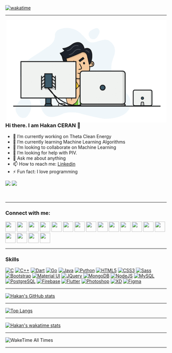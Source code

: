 <!--
  -- Author: Hakan CERAN
  -- Date: 24.11.2022
  -- Content: Github HomePage
  -->

[![wakatime](https://wakatime.com/badge/user/3c7a50f7-fbe6-44cd-bb8b-623bd7ce08b2.svg)](https://wakatime.com/@3c7a50f7-fbe6-44cd-bb8b-623bd7ce08b2)

---

<img align="right" alt="GIF" src="1_zVnWJtyGOX_kUIDm6ccCfQ.gif" width="500" height="320" />

### Hi there. I am Hakan CERAN 👋

- 🔭 I’m currently working on Theta Clean Energy
- 🌱 I’m currently learning Machine Learning Algorithms
- 👯 I’m looking to collaborate on Machine Learning
- 🤔 I’m looking for help with PIV.
- 💬 Ask me about anything
- 📫 How to reach me: [Linkedin](https://www.linkedin.com/in/hakanceran/)
- ⚡ Fun fact: I love programming

<a href="https://www.twitter.com/hakanceran64" target="_blank" rel="noreferrer">
<img src="https://img.shields.io/twitter/follow/hakanceran64?logo=twitter&style=for-the-badge&color=0891b2&labelColor=1c1917" /></a>

<a href="https://www.github.com/hakanceran64" target="_blank" rel="noreferrer">
<img src="https://img.shields.io/github/followers/hakanceran64?logo=github&style=for-the-badge&color=0891b2&labelColor=1c1917" /></a>

<!--
<a href="https://www.twitch.tv/hakanceran" target="_blank" rel="noreferrer">
<img src="https://img.shields.io/twitch/status/hakanceran?logo=twitchsx&style=for-the-badge&color=0891b2&labelColor=1c1917&label=TWITCH+STATUS" /></a>
-->

<br>

<br>

<br>

---

### Connect with me:

<p align="left">
  <a href="https://www.behance.com/hakanceran" target="_blank" rel="noreferrer">
    <img src="https://raw.githubusercontent.com/danielcranney/readme-generator/main/public/icons/socials/behance.svg" width="32" height="32" /></a>
  <a href="https://www.codepen.io/hakanceran" target="_blank" rel="noreferrer">
    <img src="https://raw.githubusercontent.com/danielcranney/readme-generator/main/public/icons/socials/codepen-dark.svg" width="32" height="32" /></a>
  <a href="https://codesandbox.io/u/hakanceran" target="_blank" rel="noreferrer">
    <img src="https://raw.githubusercontent.com/danielcranney/readme-generator/main/public/icons/socials/codesandbox-dark.svg" width="32" height="32" /></a>
  <a href="https://www.dev.to/hakanceran" target="_blank" rel="noreferrer">
    <img src="https://raw.githubusercontent.com/danielcranney/readme-generator/main/public/icons/socials/devdotto-dark.svg" width="32" height="32" /></a>
  <a href="https://discord.com/users/hakanceran#1544" target="_blank" rel="noreferrer">
    <img src="https://raw.githubusercontent.com/danielcranney/readme-generator/main/public/icons/socials/discord.svg" width="32" height="32" /></a>
  <a href="https://www.dribbble.com/hakanceran" target="_blank" rel="noreferrer">
    <img src="https://raw.githubusercontent.com/danielcranney/readme-generator/main/public/icons/socials/dribbble.svg" width="32" height="32" /></a>
  <a href="https://www.facebook.com/hakanceran64" target="_blank" rel="noreferrer">
    <img src="https://raw.githubusercontent.com/danielcranney/readme-generator/main/public/icons/socials/facebook.svg" width="32" height="32" /></a>
  <a href="https://www.github.com/hakanceran64" target="_blank" rel="noreferrer">
    <img src="https://raw.githubusercontent.com/danielcranney/readme-generator/main/public/icons/socials/github-dark.svg" width="32" height="32" /></a>
  <a href="https://hakanceran.hashnode.dev" target="_blank" rel="noreferrer">
    <img src="https://raw.githubusercontent.com/danielcranney/readme-generator/main/public/icons/socials/hashnode.svg" width="32" height="32" /></a>
  <a href="http://www.instagram.com/muhendis.okur" target="_blank" rel="noreferrer">
    <img src="https://raw.githubusercontent.com/danielcranney/readme-generator/main/public/icons/socials/instagram.svg" width="32" height="32" /></a>
  <a href="https://www.linkedin.com/in/hakanceran" target="_blank" rel="noreferrer">
    <img src="https://raw.githubusercontent.com/danielcranney/readme-generator/main/public/icons/socials/linkedin.svg" width="32" height="32" /></a>
  <a href="https://www.polywork.com/hakanceran" target="_blank" rel="noreferrer">
    <img src="https://raw.githubusercontent.com/danielcranney/readme-generator/main/public/icons/socials/polywork.svg" width="32" height="32" /></a>
  <a href="http://hakanceran.medium.com" target="_blank" rel="noreferrer">
    <img src="https://raw.githubusercontent.com/danielcranney/readme-generator/main/public/icons/socials/medium-dark.svg" width="32" height="32" /></a>
  <a href="https://hakanceran.com.tr" target="_blank" rel="noreferrer">
    <img src="https://raw.githubusercontent.com/danielcranney/readme-generator/main/public/icons/socials/rss.svg" width="32" height="32" /></a>
  <a href="https://www.stackoverflow.com/users/8529368/hakanceran" target="_blank" rel="noreferrer">
    <img src="https://raw.githubusercontent.com/danielcranney/readme-generator/main/public/icons/socials/stackoverflow.svg" width="32" height="32" /></a>
  <a href="https://www.twitter.com/hakanceran64" target="_blank" rel="noreferrer">
    <img src="https://raw.githubusercontent.com/danielcranney/readme-generator/main/public/icons/socials/twitter.svg" width="32" height="32" /></a>
  <a href="https://www.youtube.com/@hakanceran64" target="_blank" rel="noreferrer">
    <img src="https://raw.githubusercontent.com/danielcranney/readme-generator/main/public/icons/socials/youtube.svg" width="32" height="32" /></a>
  <a href="https://www.twitch.tv/hakanceran" target="_blank" rel="noreferrer">
    <img src="https://raw.githubusercontent.com/danielcranney/readme-generator/main/public/icons/socials/twitch.svg" width="32" height="32" /></a>
</p>

---

### Skills

<p align="left">
<a href="https://docs.microsoft.com/en-us/cpp/?view=msvc-170" target="_blank" rel="noreferrer"><img src="https://raw.githubusercontent.com/danielcranney/readme-generator/main/public/icons/skills/c-colored.svg" width="36" height="36" alt="C" /></a>
<a href="https://docs.microsoft.com/en-us/cpp/?view=msvc-170" target="_blank" rel="noreferrer"><img src="https://raw.githubusercontent.com/danielcranney/readme-generator/main/public/icons/skills/cplusplus-colored.svg" width="36" height="36" alt="C++" /></a>
<a href="https://dart.dev/" target="_blank" rel="noreferrer"><img src="https://raw.githubusercontent.com/danielcranney/readme-generator/main/public/icons/skills/dart-colored.svg" width="36" height="36" alt="Dart" /></a>
<a href="https://go.dev/doc/" target="_blank" rel="noreferrer"><img src="https://raw.githubusercontent.com/danielcranney/readme-generator/main/public/icons/skills/go-colored.svg" width="36" height="36" alt="Go" /></a>
<a href="https://www.oracle.com/java/" target="_blank" rel="noreferrer"><img src="https://raw.githubusercontent.com/danielcranney/readme-generator/main/public/icons/skills/java-colored.svg" width="36" height="36" alt="Java" /></a>
<a href="https://www.python.org/" target="_blank" rel="noreferrer"><img src="https://raw.githubusercontent.com/danielcranney/readme-generator/main/public/icons/skills/python-colored.svg" width="36" height="36" alt="Python" /></a>
<a href="https://developer.mozilla.org/en-US/docs/Glossary/HTML5" target="_blank" rel="noreferrer"><img src="https://raw.githubusercontent.com/danielcranney/readme-generator/main/public/icons/skills/html5-colored.svg" width="36" height="36" alt="HTML5" /></a>
<a href="https://www.w3.org/TR/CSS/#css" target="_blank" rel="noreferrer"><img src="https://raw.githubusercontent.com/danielcranney/readme-generator/main/public/icons/skills/css3-colored.svg" width="36" height="36" alt="CSS3" /></a>
<a href="https://sass-lang.com/" target="_blank" rel="noreferrer"><img src="https://raw.githubusercontent.com/danielcranney/readme-generator/main/public/icons/skills/sass-colored.svg" width="36" height="36" alt="Sass" /></a>
<a href="https://getbootstrap.com/" target="_blank" rel="noreferrer"><img src="https://raw.githubusercontent.com/danielcranney/readme-generator/main/public/icons/skills/bootstrap-colored.svg" width="36" height="36" alt="Bootstrap" /></a>
<a href="https://mui.com/" target="_blank" rel="noreferrer"><img src="https://raw.githubusercontent.com/danielcranney/readme-generator/main/public/icons/skills/materialui-colored.svg" width="36" height="36" alt="Material UI" /></a>
<a href="https://jquery.com/" target="_blank" rel="noreferrer"><img src="https://raw.githubusercontent.com/danielcranney/readme-generator/main/public/icons/skills/jquery-colored.svg" width="36" height="36" alt="JQuery" /></a>
<a href="https://www.mongodb.com/" target="_blank" rel="noreferrer"><img src="https://raw.githubusercontent.com/danielcranney/readme-generator/main/public/icons/skills/mongodb-colored.svg" width="36" height="36" alt="MongoDB" /></a>
<a href="https://nodejs.org/en/" target="_blank" rel="noreferrer"><img src="https://raw.githubusercontent.com/danielcranney/readme-generator/main/public/icons/skills/nodejs-colored.svg" width="36" height="36" alt="NodeJS" /></a>
<a href="https://www.mysql.com/" target="_blank" rel="noreferrer"><img src="https://raw.githubusercontent.com/danielcranney/readme-generator/main/public/icons/skills/mysql-colored.svg" width="36" height="36" alt="MySQL" /></a>
<a href="https://www.postgresql.org/" target="_blank" rel="noreferrer"><img src="https://raw.githubusercontent.com/danielcranney/readme-generator/main/public/icons/skills/postgresql-colored.svg" width="36" height="36" alt="PostgreSQL" /></a>
<a href="https://firebase.google.com/" target="_blank" rel="noreferrer"><img src="https://raw.githubusercontent.com/danielcranney/readme-generator/main/public/icons/skills/firebase-colored.svg" width="36" height="36" alt="Firebase" /></a>
<a href="https://flutter.dev/" target="_blank" rel="noreferrer"><img src="https://raw.githubusercontent.com/danielcranney/readme-generator/main/public/icons/skills/flutter-colored.svg" width="36" height="36" alt="Flutter" /></a>
<a href="https://www.adobe.com/uk/products/photoshop.html" target="_blank" rel="noreferrer"><img src="https://raw.githubusercontent.com/danielcranney/readme-generator/main/public/icons/skills/photoshop-colored-dark.svg" width="36" height="36" alt="Photoshop" /></a>
<a href="https://www.adobe.com/uk/products/xd.html" target="_blank" rel="noreferrer"><img src="https://raw.githubusercontent.com/danielcranney/readme-generator/main/public/icons/skills/xd-colored-dark.svg" width="36" height="36" alt="XD" /></a>
<a href="https://www.figma.com/" target="_blank" rel="noreferrer"><img src="https://raw.githubusercontent.com/danielcranney/readme-generator/main/public/icons/skills/figma-colored.svg" width="36" height="36" alt="Figma" /></a>
</p>

---

[![Hakan's GitHub stats](https://github-readme-stats.vercel.app/api?username=hakanceran64&theme=tokyonight)](https://github.com/anuraghazra/github-readme-stats)

---

[![Top Langs](https://github-readme-stats.vercel.app/api/top-langs/?username=hakanceran64)](https://github.com/anuraghazra/github-readme-stats)

---

[![Hakan's wakatime stats](https://github-readme-stats.vercel.app/api/wakatime?username=hakanceran)](https://github.com/anuraghazra/github-readme-stats)

---

<img alt="WakeTime All Times" src="https://wakatime.com/share/@hakanceran/36cd5f45-9fca-4c4d-a1e1-5a60e6185e26.png" width="800px" height="600px">

---
